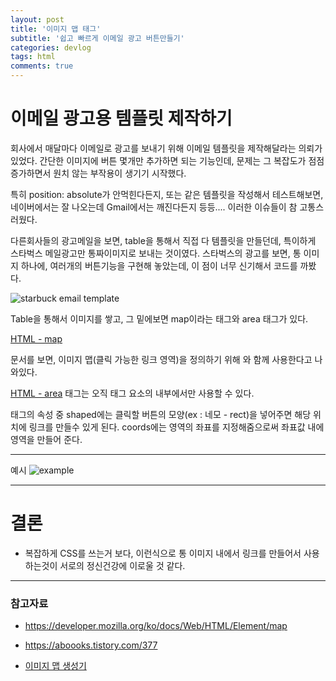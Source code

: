 ```yaml
---
layout: post
title: '이미지 맵 태그'
subtitle: '쉽고 빠르게 이메일 광고 버튼만들기'
categories: devlog
tags: html
comments: true
---
```

 
# 이메일 광고용 템플릿 제작하기

회사에서 매달마다 이메일로 광고를 보내기 위해 이메일 템플릿을 제작해달라는 의뢰가 있었다. 간단한 이미지에 버튼 몇개만 추가하면 되는 기능인데, 문제는 그 복잡도가 점점 증가하면서 원치 않는 부작용이 생기기 시작했다. 

특히 position: absolute가 안먹힌다든지, 또는 같은 템플릿을 작성해서 테스트해보면, 네이버에서는 잘 나오는데 Gmail에서는 깨진다든지 등등.... 이러한 이슈들이 참 고통스러웠다.

다른회사들의 광고메일을 보면, table을 통해서 직접 다 템플릿을 만들던데, 특이하게 스타벅스 메일광고만 통짜이미지로 보내는 것이였다. 스타벅스의 광고를 보면, 통 이미지 하나에, 여러개의 버튼기능을 구현해 놓았는데, 이 점이 너무 신기해서 코드를 까봤다.

![starbuck email template](https://user-images.githubusercontent.com/34129711/57579359-bc72b180-74d5-11e9-9b98-5f6e1b7c033d.png)

Table을 통해서 이미지를 쌓고, 그 밑에보면 map이라는 태그와 area 태그가 있다. 

[HTML - map](https://developer.mozilla.org/ko/docs/Web/HTML/Element/map)

문서를 보면, 이미지 맵(클릭 가능한 링크 영역)을 정의하기 위해 <area>와 함께 사용한다고 나와있다.


[HTML - area](https://developer.mozilla.org/ko/docs/Web/HTML/Element/area)
<area>태그는 오직 <map>태그 요소의 내부에서만 사용할 수 있다.

<area>태그의 속성 중 shaped에는 클릭할 버튼의 모양(ex : 네모 - rect)을 넣어주면 해당 위치에 링크를 만들수 있게 된다. coords에는 영역의 좌표를 지정해줌으로써 좌표값 내에 영역을 만들어 준다.

--- 

예시
![example](https://user-images.githubusercontent.com/34129711/57579373-d7ddbc80-74d5-11e9-9aa6-79ee9b01bb07.png)


--- 


# 결론

-   복잡하게 CSS를 쓰는거 보다, 이런식으로 통 이미지 내에서 링크를 만들어서 사용하는것이 서로의 정신건강에 이로울 것 같다.


---

### 참고자료 

-   https://developer.mozilla.org/ko/docs/Web/HTML/Element/map

-   https://aboooks.tistory.com/377

-   [이미지 맵 생성기](http://summerstyle.github.io/summer/)